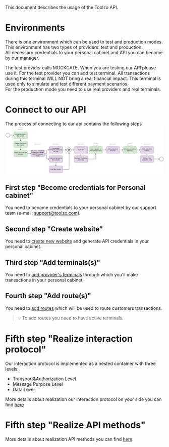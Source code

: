 This document describes the usage of the Toolzo API.

# Environments
There is one environment which can be used to test and production modes. This environment has two types of providers: test and production.  
All necessary credentials to your personal cabinet and API you can become by our manager.

The test provider calls MOCKGATE. When you are testing our API please use it. For the test provider you can add test terminal. All transactions during this terminal WILL NOT bring a real financial impact. This terminal is used only to simulate and test different payment scenarios.  
For the production mode you need to use real providers and real terminals.  
# Connect to our API
The process of connecting to our api contains the following steps   
![Connection process](images/connection_process.png "Connection process")

## First step "Become credentials for Personal cabinet"
You need to become credentials to your personal cabinet by our support team (e-mail: support@toolzo.com).

## Second step "Create website"
You need to [create new website](pers_cab_website_creation.md#new-api-connection) and generate API credentials in your personal cabinet.

## Third step "Add terminals(s)"
You need to [add provider's terminals](pers_cab_add_terminal.md#new-terminal-connection) through which you'll make transactions in your personal cabinet.    

## Fourth step "Add route(s)"
You need to [add routes](pers_cab_route_creation.md) which will be used to route customers transactions.
>:bulb: To add routes you need to have active terminals.

# Fifth step "Realize interaction protocol"
Our interaction protocol is implemented as a nested container with three levels: 
- Transport&Authorization Level
- Message Purpose Level
- Data Level

More details about realization our interaction protocol on your side you can find [here](interaction_protocol.md)

# Fifth step "Realize API methods"
More details about realization API methods you can find [here](api/api.md)
